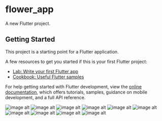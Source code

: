# flower_app

A new Flutter project.

## Getting Started

This project is a starting point for a Flutter application.

A few resources to get you started if this is your first Flutter project:

- [Lab: Write your first Flutter app](https://docs.flutter.dev/get-started/codelab)
- [Cookbook: Useful Flutter samples](https://docs.flutter.dev/cookbook)

For help getting started with Flutter development, view the
[online documentation](https://docs.flutter.dev/), which offers tutorials,
samples, guidance on mobile development, and a full API reference.

![image alt](https://github.com/Fazo201/Ish-Tajriba/blob/37381293c27740224b9e44562772b364c26c67dc/flower_app_screens/home.png)
![image alt](https://github.com/Fazo201/Ish-Tajriba/blob/37381293c27740224b9e44562772b364c26c67dc/flower_app_screens/home_animation.png)
![image alt](https://github.com/Fazo201/Ish-Tajriba/blob/37381293c27740224b9e44562772b364c26c67dc/flower_app_screens/home_detail.png)
![image alt](https://github.com/Fazo201/Ish-Tajriba/blob/37381293c27740224b9e44562772b364c26c67dc/flower_app_screens/home_detail_to_cart.png)
![image alt](https://github.com/Fazo201/Ish-Tajriba/blob/37381293c27740224b9e44562772b364c26c67dc/flower_app_screens/cart.png)
![image alt](https://github.com/Fazo201/Ish-Tajriba/blob/37381293c27740224b9e44562772b364c26c67dc/flower_app_screens/place_an_order.png)
![image alt](https://github.com/Fazo201/Ish-Tajriba/blob/37381293c27740224b9e44562772b364c26c67dc/flower_app_screens/order_not_received.png)
![image alt](https://github.com/Fazo201/Ish-Tajriba/blob/37381293c27740224b9e44562772b364c26c67dc/flower_app_screens/order_empty.png)
![image alt](https://github.com/Fazo201/Ish-Tajriba/blob/37381293c27740224b9e44562772b364c26c67dc/flower_app_screens/order_received.png)
![image alt](https://github.com/Fazo201/Ish-Tajriba/blob/37381293c27740224b9e44562772b364c26c67dc/flower_app_screens/order_detail.png)